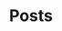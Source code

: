 ---
title: "Posts"
description: "A space for ideas, observations, and research."
layout: "section"
---